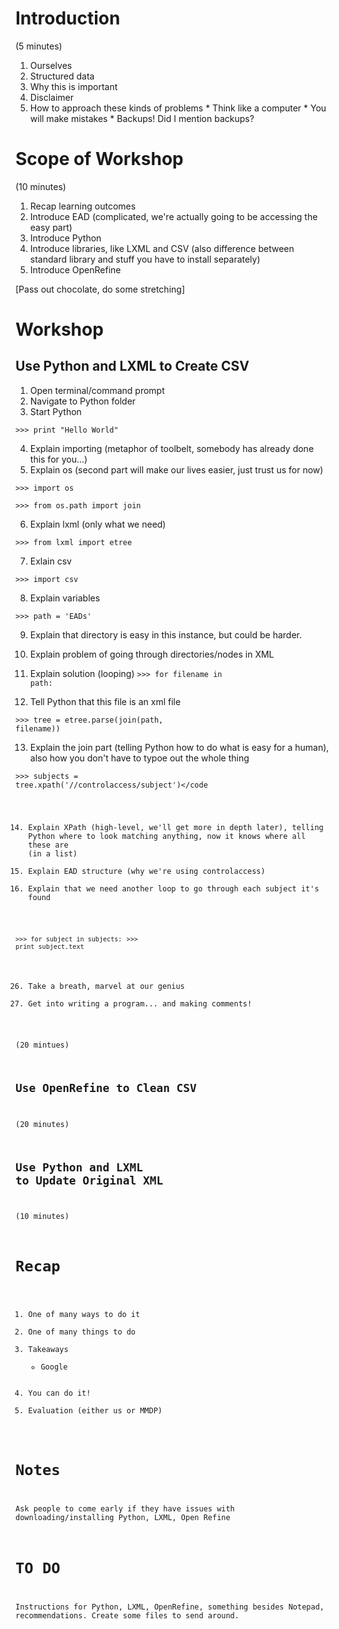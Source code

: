 Introduction
============

(5 minutes)

  1. Ourselves
  2. Structured data
  3. Why this is important
  4. Disclaimer
  5. How to approach these kinds of problems
    * Think like a computer
    * You will make mistakes
    * Backups! Did I mention backups?
  
Scope of Workshop 
=================

(10 minutes)

  1. Recap learning outcomes
  2. Introduce EAD (complicated, we're actually going to be accessing the easy part)
  3. Introduce Python
  4. Introduce libraries, like LXML and CSV (also difference between standard library and stuff you have to install separately)
  5. Introduce OpenRefine
  
[Pass out chocolate, do some stretching]

Workshop
========

Use Python and LXML to Create CSV
---------------------------------

  1. Open terminal/command prompt
  2. Navigate to Python folder
  3. Start Python
  
<code>>>> print "Hello World"</code>
  
  4. Explain importing (metaphor of toolbelt, somebody has already done this for you...)
  5. Explain os (second part will make our lives easier, just trust us for now)

<pre><code>>>> import os</code></pre>
<pre><code>>>> from os.path import join</code></pre>

  6. Explain lxml (only what we need)

<code>>>> from lxml import etree</code>

  7. Exlain csv

<code>>>> import csv</code>
  
  8. Explain variables

<code>>>> path = 'EADs'</code>

  9. Explain that directory is easy in this instance, but could be harder.
  10. Explain problem of going through directories/nodes in XML
  11. Explain solution (looping)
<code>>>> for filename in path:</code>

  12. Tell Python that this file is an xml file
  
<code>>>>     tree = etree.parse(join(path, filename))</code>
 
  13. Explain the join part (telling Python how to do what is easy for a human), also how you don't have to typoe out the whole thing
  
<code>>>>     subjects = tree.xpath('//controlaccess/subject')</code
 
  14. Explain XPath (high-level, we'll get more in depth later), telling Python where to look matching anything, now it knows where all these are (in a list)
  15. Explain EAD structure (why we're using controlaccess)
  16. Explain that we need another loop to go through each subject it's found

<code>>>>     for subject in subjects:</code>
<code>>>>         print subject.text</code>
  
  26. Take a breath, marvel at our genius
  27. Get into writing a program... and making comments!

(20 mintues)

Use OpenRefine to Clean CSV
---------------------------

(20 minutes)

Use Python and LXML to Update Original XML
------------------------------------------

(10 minutes)

Recap
=====

  1. One of many ways to do it
  2. One of many things to do
  3. Takeaways
     * Google
  4. You can do it!
  5. Evaluation (either us or MMDP)
  
Notes
=====

Ask people to come early if they have issues with downloading/installing Python, LXML, Open Refine

TO DO
=====
Instructions for Python, LXML, OpenRefine, something besides Notepad, recommendations.
Create some files to send around.